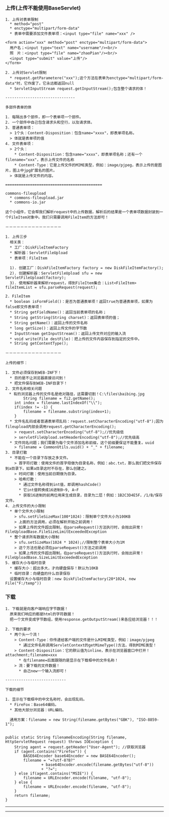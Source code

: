 ### 上传(上传不能使用BaseServlet)
    
    1. 上传对表单限制
      * method="post"
      * enctype="multipart/form-data"
      * 表单中需要添加文件表单项：<input type="file" name="xxx" />
    
    <form action="xxx" method="post" enctype="multipart/form-data">
      用户名；<input type="text" name="username"/><br/>
      照　片：<input type="file" name="zhaoPian"/><br/>
      <input type="submit" value="上传"/>
    </form>
    
    2. 上传对Servlet限制
      * request.getParametere("xxx");这个方法在表单为enctype="multipart/form-data"时，它作废了。它永远都返回null
      * ServletInputStream request.getInputStream();包含整个请求的体！
    
    -------------------------------
    
    多部件表单的体
    
    1. 每隔出多个部件，即一个表单项一个部件。
    2. 一个部件中自己包含请求头和空行，以及请求体。
    3. 普通表单项：
      > 1个头：Content-Disposition：包含name="xxxx"，即表单项名称。
      > 体就是表单项的值
    4. 文件表单项：
      > 2个头：
        * Content-Disposition：包含name="xxxx"，即表单项名称；还有一个filename="xxx"，表示上传文件的名称
        * Content-Type：它是上传文件的MIME类型，例如：image/pjpeg，表示上传的是图片，图上中jpg扩展名的图片。
      > 体就是上传文件的内容。
    
    ===========================================
    
    commons-fileupload
      * commons-fileupload.jar
      * commons-io.jar
    
    这个小组件，它会帮我们解析request中的上传数据，解析后的结果是一个表单项数据封装到一个FileItem对象中。我们只需要调用FileItem的方法即可！
    
    －－－－－－－－－－－－－－－
    
    1. 上传三步
      相关类：
      * 工厂：DiskFileItemFactory
      * 解析器：ServletFileUpload
      * 表单项：FileItem
    
      1). 创建工厂：DiskFileItemFactory factory = new DiskFileItemFactory();
      2). 创建解析器：ServletFileUpload sfu = new ServletFileUpload(factory);
      3). 使用解析器来解析request，得到FileItem集合：List<FileItem> fileItemList = sfu.parseRequest(request);
    
    2. FileItem
      * boolean isFormField()：是否为普通表单项！返回true为普通表单项，如果为false即文件表单项！
      * String getFieldName()：返回当前表单项的名称；
      * String getString(String charset)：返回表单项的值；
      * String getName()：返回上传的文件名称
      * long getSize()：返回上传文件的字节数
      * InputStream getInputStream()：返回上传文件对应的输入流
      * void write(File destFile)：把上传的文件内容保存到指定的文件中。
      * String getContentType();
    
    －－－－－－－－－－－－－－－
    
    上传的细节：
    
    1. 文件必须保存到WEB-INF下！
      * 目的是不让浏览器直接访问到！
      * 把文件保存到WEB-INF目录下！
    2. 文件名称相关问题
    　* 有的浏览器上传的文件名是绝对路径，这需要切割！C:\files\baibing.jpg
            String filename = fi2.getName();
    	int index = filename.lastIndexOf("\\");
    	if(index != -1) {
    	    filename = filename.substring(index+1);
    	}
      * 文件名乱码或者普通表单项乱码：request.setCharacterEncoding("utf-8");因为fileupload内部会调用request.getCharacterEncoding();
    	> request.setCharacterEncoding("utf-8");//优先级低
    	> servletFileUpload.setHeaderEncoding("utf-8");//优先级高
      * 文件同名问题；我们需要为每个文件添加名称前缀，这个前缀要保证不能重复。uuid
    	> filename = CommonUtils.uuid() + "_" + filename;
    3. 目录打散
      * 不能在一个目录下存放之多文件。
        > 首字符打散：使用文件的首字母做为目录名称，例如：abc.txt，那么我们把文件保存到a目录下。如果a目录这时不存在，那么创建之。
        > 时间打散：使用当前日期做为目录。
        > 哈希打散：
          * 通过文件名称得到int值，即调用hashCode()
          * 它int值转换成16进制0~9, A~F
          * 获取16进制的前两位用来生成目录，目录为二层！例如：1B2C3D4E5F，/1/B/保存文件。
    4. 上传文件的大小限制
      * 单个文件大小限制
        > sfu.setFileSizeMax(100*1024)：限制单个文件大小为100KB
        > 上面的方法调用，必须在解析开始之前调用！
        > 如果上传的文件超出限制，在parseRequest()方法执行时，会抛出异常！FileUploadBase.FileSizeLimitExceededException
      * 整个请求所有数据大小限制
        > sfu.setSizeMax(1024 * 1024);//限制整个表单大小为1M
        > 这个方法也是必须在parseRequest()方法之前调用
        > 如果上传的文件超出限制，在parseRequest()方法执行时，会抛出异常！FileUploadBase.SizeLimitExceededException
    5. 缓存大小与临时目录
      * 缓存大小：超出多大，才向硬盘保存！默认为10KB
      * 临时目录：向硬盘的什么目录保存
      设置缓存大小与临时目录：new DiskFileItemFactory(20*1024, new File("F:/temp"))
###  下载
    1. 下载就是向客户端响应字节数据！
      原来我们响应的都是html的字符数据！
      把一个文件变成字节数组，使用response.getOutputStream()来各应给浏览器！！！
    
    2. 下载的要求
      * 两个头一个流！
        > Content-Type：你传递给客户端的文件是什么MIME类型，例如：image/pjpeg
          * 通过文件名称调用ServletContext的getMimeType()方法，得到MIME类型！
        > Content-Disposition：它的默认值为inline，表示在浏览器窗口中打开！attachment;filename=xxx
          * 在filename=后面跟随的是显示在下载框中的文件名称！
        > 流：要下载的文件数据！
          * 自己new一个输入流即可！
    
    ---------------------------
    
    下载的细节
    
    1. 显示在下载框中的中文名称时，会出现乱码。
      * FireFox：Base64编码。
      * 其他大部分浏览器：URL编码。
    
      通用方案：filename = new String(filename.getBytes("GBK"), "ISO-8859-1");


	public static String filenameEncoding(String filename, HttpServletRequest request) throws IOException {
		String agent = request.getHeader("User-Agent"); //获取浏览器
		if (agent.contains("Firefox")) {
			BASE64Encoder base64Encoder = new BASE64Encoder();
			filename = "=?utf-8?B?"
					+ base64Encoder.encode(filename.getBytes("utf-8"))
					+ "?=";
		} else if(agent.contains("MSIE")) {
			filename = URLEncoder.encode(filename, "utf-8");
		} else {
			filename = URLEncoder.encode(filename, "utf-8");
		}
		return filename;
	}

---------------------------
---------------------------